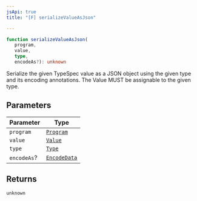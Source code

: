 ```yaml
---
jsApi: true
title: "[F] serializeValueAsJson"

---
```

```ts
function serializeValueAsJson(
   program, 
   value, 
   type, 
   encodeAs?): unknown
```

Serialize the given TypeSpec value as a JSON object using the given type and its encoding annotations.
The Value MUST be assignable to the given type.

## Parameters

| Parameter | Type |
| ------ | ------ |
| `program` | [`Program`](../interfaces/Program.md) |
| `value` | [`Value`](../type-aliases/Value.md) |
| `type` | [`Type`](../type-aliases/Type.md) |
| `encodeAs`? | [`EncodeData`](../interfaces/EncodeData.md) |

## Returns

`unknown`
